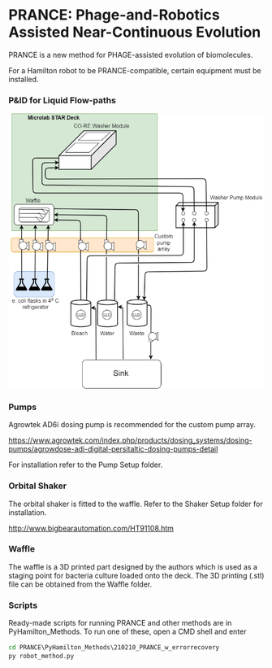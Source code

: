 # PRANCE: Phage-and-Robotics Assisted Near-Continuous Evolution

PRANCE is a new method for PHAGE-assisted evolution of biomolecules.

For a Hamilton robot to be PRANCE-compatible, certain equipment must be installed.

### P&ID for Liquid Flow-paths
![alt text](https://github.com/Golaszewski/PRANCE/blob/main/Extras/pid.png)

### Pumps
Agrowtek AD6i dosing pump is recommended for the custom pump array.

https://www.agrowtek.com/index.php/products/dosing_systems/dosing-pumps/agrowdose-adi-digital-persitaltic-dosing-pumps-detail

For installation refer to the Pump Setup folder.

### Orbital Shaker

The orbital shaker is fitted to the waffle. Refer to the Shaker Setup folder for installation.

http://www.bigbearautomation.com/HT91108.htm

### Waffle

The waffle is a 3D printed part designed by the authors which is used as a staging point for bacteria culture loaded onto the deck. The 3D printing (.stl) file can be obtained from the Waffle folder.

### Scripts

Ready-made scripts for running PRANCE and other methods are in PyHamilton_Methods. To run one of these, open a CMD shell and enter

```bat
cd PRANCE\PyHamilton_Methods\210210_PRANCE_w_errorrecovery
py robot_method.py
```
